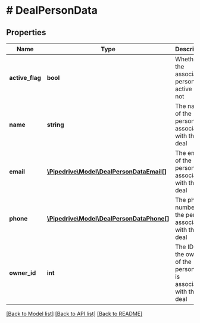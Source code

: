 # # DealPersonData

## Properties

Name | Type | Description | Notes
------------ | ------------- | ------------- | -------------
**active_flag** | **bool** | Whether the associated person is active or not | [optional]
**name** | **string** | The name of the person associated with the deal | [optional]
**email** | [**\Pipedrive\Model\DealPersonDataEmail[]**](DealPersonDataEmail.md) | The emails of the person associated with the deal | [optional]
**phone** | [**\Pipedrive\Model\DealPersonDataPhone[]**](DealPersonDataPhone.md) | The phone numbers of the person associated with the deal | [optional]
**owner_id** | **int** | The ID of the owner of the person that is associated with the deal | [optional]

[[Back to Model list]](../../README.md#models) [[Back to API list]](../../README.md#endpoints) [[Back to README]](../../README.md)
